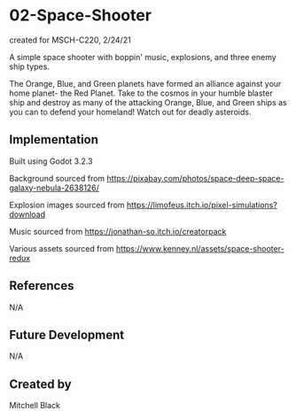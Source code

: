 # 02-Space-Shooter

created for MSCH-C220, 2/24/21

A simple space shooter with boppin' music, explosions, and three enemy ship types.

The Orange, Blue, and Green planets have formed an alliance against your home planet- the Red Planet. Take to the cosmos in your humble blaster ship and destroy as many of the attacking Orange, Blue, and Green ships as you can to defend your homeland! Watch out for deadly asteroids.

## Implementation

Built using Godot 3.2.3

Background sourced from https://pixabay.com/photos/space-deep-space-galaxy-nebula-2638126/

Explosion images sourced from https://limofeus.itch.io/pixel-simulations?download

Music sourced from https://jonathan-so.itch.io/creatorpack

Various assets sourced from https://www.kenney.nl/assets/space-shooter-redux

## References

N/A

## Future Development

N/A

## Created by

Mitchell Black
